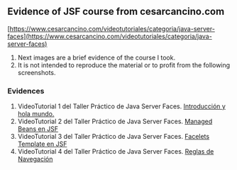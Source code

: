 ## Evidence of JSF course from cesarcancino.com

[https://www.cesarcancino.com/videotutoriales/categoria/java-server-faces](https://www.cesarcancino.com/videotutoriales/categoria/java-server-faces)

1. Next images are a brief evidence of the course I took.
2. It is not intended to reproduce the material or to profit from the following screenshots.


### Evidences
1. VideoTutorial 1 del Taller Práctico de Java Server Faces. [Introducción y hola mundo.](./cap1.md)
2. VideoTutorial 2 del Taller Práctico de Java Server Faces. [Managed Beans en JSF](./cap2.md)
3. VideoTutorial 3 del Taller Práctico de Java Server Faces. [Facelets Template en JSF](./cap3.md)
4. VideoTutorial 4 del Taller Práctico de Java Server Faces. [Reglas de Navegación](./cap4.md)

